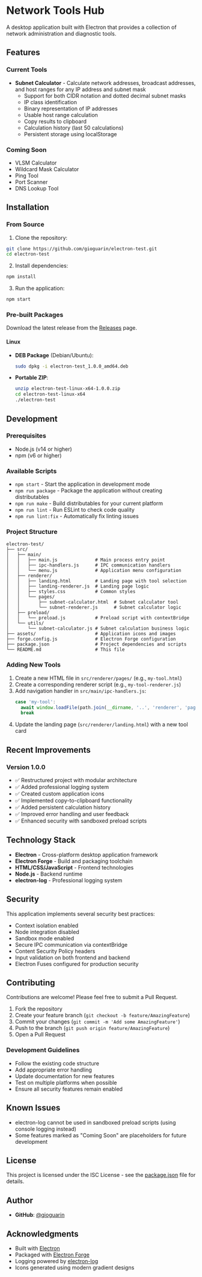 # Network Tools Hub

A desktop application built with Electron that provides a collection of network administration and diagnostic tools.

## Features

### Current Tools
- **Subnet Calculator** - Calculate network addresses, broadcast addresses, and host ranges for any IP address and subnet mask
  - Support for both CIDR notation and dotted decimal subnet masks
  - IP class identification
  - Binary representation of IP addresses
  - Usable host range calculation
  - Copy results to clipboard
  - Calculation history (last 50 calculations)
  - Persistent storage using localStorage

### Coming Soon
- VLSM Calculator
- Wildcard Mask Calculator
- Ping Tool
- Port Scanner
- DNS Lookup Tool

## Installation

### From Source

1. Clone the repository:
```bash
git clone https://github.com/gioguarin/electron-test.git
cd electron-test
```

2. Install dependencies:
```bash
npm install
```

3. Run the application:
```bash
npm start
```

### Pre-built Packages

Download the latest release from the [Releases](https://github.com/gioguarin/electron-test/releases) page.

#### Linux
- **DEB Package** (Debian/Ubuntu):
  ```bash
  sudo dpkg -i electron-test_1.0.0_amd64.deb
  ```
- **Portable ZIP**:
  ```bash
  unzip electron-test-linux-x64-1.0.0.zip
  cd electron-test-linux-x64
  ./electron-test
  ```

## Development

### Prerequisites
- Node.js (v14 or higher)
- npm (v6 or higher)

### Available Scripts

- `npm start` - Start the application in development mode
- `npm run package` - Package the application without creating distributables
- `npm run make` - Build distributables for your current platform
- `npm run lint` - Run ESLint to check code quality
- `npm run lint:fix` - Automatically fix linting issues

### Project Structure

```
electron-test/
├── src/
│   ├── main/
│   │   ├── main.js              # Main process entry point
│   │   ├── ipc-handlers.js      # IPC communication handlers
│   │   └── menu.js              # Application menu configuration
│   ├── renderer/
│   │   ├── landing.html         # Landing page with tool selection
│   │   ├── landing-renderer.js  # Landing page logic
│   │   ├── styles.css           # Common styles
│   │   └── pages/
│   │       ├── subnet-calculator.html  # Subnet calculator tool
│   │       └── subnet-renderer.js      # Subnet calculator logic
│   ├── preload/
│   │   └── preload.js           # Preload script with contextBridge
│   └── utils/
│       └── subnet-calculator.js # Subnet calculation business logic
├── assets/                      # Application icons and images
├── forge.config.js              # Electron Forge configuration
├── package.json                 # Project dependencies and scripts
└── README.md                    # This file
```

### Adding New Tools

1. Create a new HTML file in `src/renderer/pages/` (e.g., `my-tool.html`)
2. Create a corresponding renderer script (e.g., `my-tool-renderer.js`)
3. Add navigation handler in `src/main/ipc-handlers.js`:
   ```javascript
   case 'my-tool':
     await window.loadFile(path.join(__dirname, '..', 'renderer', 'pages', 'my-tool.html'))
     break
   ```
4. Update the landing page (`src/renderer/landing.html`) with a new tool card

## Recent Improvements

### Version 1.0.0
- ✅ Restructured project with modular architecture
- ✅ Added professional logging system
- ✅ Created custom application icons
- ✅ Implemented copy-to-clipboard functionality
- ✅ Added persistent calculation history
- ✅ Improved error handling and user feedback
- ✅ Enhanced security with sandboxed preload scripts

## Technology Stack

- **Electron** - Cross-platform desktop application framework
- **Electron Forge** - Build and packaging toolchain
- **HTML/CSS/JavaScript** - Frontend technologies
- **Node.js** - Backend runtime
- **electron-log** - Professional logging system

## Security

This application implements several security best practices:
- Context isolation enabled
- Node integration disabled
- Sandbox mode enabled
- Secure IPC communication via contextBridge
- Content Security Policy headers
- Input validation on both frontend and backend
- Electron Fuses configured for production security

## Contributing

Contributions are welcome! Please feel free to submit a Pull Request.

1. Fork the repository
2. Create your feature branch (`git checkout -b feature/AmazingFeature`)
3. Commit your changes (`git commit -m 'Add some AmazingFeature'`)
4. Push to the branch (`git push origin feature/AmazingFeature`)
5. Open a Pull Request

### Development Guidelines
- Follow the existing code structure
- Add appropriate error handling
- Update documentation for new features
- Test on multiple platforms when possible
- Ensure all security features remain enabled

## Known Issues

- electron-log cannot be used in sandboxed preload scripts (using console logging instead)
- Some features marked as "Coming Soon" are placeholders for future development

## License

This project is licensed under the ISC License - see the [package.json](package.json) file for details.

## Author

- **GitHub**: [@gioguarin](https://github.com/gioguarin)

## Acknowledgments

- Built with [Electron](https://www.electronjs.org/)
- Packaged with [Electron Forge](https://www.electronforge.io/)
- Logging powered by [electron-log](https://github.com/megahertz/electron-log)
- Icons generated using modern gradient designs